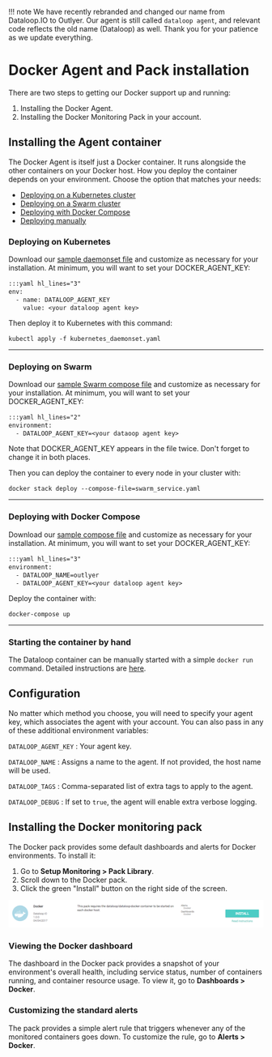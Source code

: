 !!! note
    We have recently rebranded and changed our name from Dataloop.IO to Outlyer. Our agent is still called `dataloop agent`, and relevant code reflects the old name (Dataloop) as well. Thank you for your patience as we update everything.

Docker Agent and Pack installation
==================================

There are two steps to getting our Docker support up and running:

  1. Installing the Docker Agent.
  2. Installing the Docker Monitoring Pack in your account.

## Installing the Agent container

The Docker Agent is itself just a Docker container. It runs alongside the other
containers on your Docker host. How you deploy the container depends on your
environment. Choose the option that matches your needs:

 * [Deploying on a Kubernetes cluster](#deploying-on-kubernetes)
 * [Deploying on a Swarm cluster](#deploying-on-swarm)
 * [Deploying with Docker Compose](#deploying-with-docker-compose)
 * [Deploying manually](#manually-starting-the-container)

### Deploying on Kubernetes

Download our [sample daemonset file][1] and customize as necessary for your
installation. At minimum, you will want to set your DOCKER_AGENT_KEY:

    :::yaml hl_lines="3"
    env:
      - name: DATALOOP_AGENT_KEY
        value: <your dataloop agent key>

Then deploy it to Kubernetes with this command:

    kubectl apply -f kubernetes_daemonset.yaml

- - -

### Deploying on Swarm

Download our [sample Swarm compose file][2] and customize as necessary for your
installation. At minimum, you will want to set your DOCKER_AGENT_KEY:

    :::yaml hl_lines="2"
    environment:
      - DATALOOP_AGENT_KEY=<your dataoop agent key>

Note that DOCKER_AGENT_KEY appears in the file twice. Don't forget to change it
in both places.

Then you can deploy the container to every node in your cluster with:

    docker stack deploy --compose-file=swarm_service.yaml

- - -

### Deploying with Docker Compose

Download our [sample compose file][3] and customize as necessary for your
installation. At minimum, you will want to set your DOCKER_AGENT_KEY:

    :::yaml hl_lines="3"
    environment:
      - DATALOOP_NAME=outlyer
      - DATALOOP_AGENT_KEY=<your dataloop agent key>

Deploy the container with:

    docker-compose up

- - -

### Starting the container by hand

The Dataloop container can be manually started with a simple `docker run`
command. Detailed instructions are [here](/agent/installation_docker.md).


## Configuration

No matter which method you choose, you will need to specify your agent key,
which associates the agent with your account. You can also pass in any of
these additional environment variables:

`DATALOOP_AGENT_KEY`
: Your agent key.

`DATALOOP_NAME`
: Assigns a name to the agent. If not provided, the host name will be used.

`DATALOOP_TAGS`
: Comma-separated list of extra tags to apply to the agent.

`DATALOOP_DEBUG`
: If set to `true`, the agent will enable extra verbose logging.


## Installing the Docker monitoring pack

The Docker pack provides some default dashboards and alerts for Docker
environments. To install it:

 1. Go to **Setup Monitoring > Pack Library**.
 2. Scroll down to the Docker pack.
 3. Click the green "Install" button on the right side of the screen.

![Docker pack][4]

### Viewing the Docker dashboard

The dashboard in the Docker pack provides a snapshot of your environment's
overall health, including service status, number of containers running, and
container resource usage. To view it, go to **Dashboards > Docker**.

### Customizing the standard alerts

The pack provides a simple alert rule that triggers whenever any of the
monitored containers goes down. To customize the rule, go to
**Alerts > Docker**.

[1]: https://raw.githubusercontent.com/outlyerapp/docker-alpine/master/dataloop-docker/kubernetes_daemonset.yaml
[2]: https://raw.githubusercontent.com/outlyerapp/docker-alpine/master/dataloop-docker/swarm_service.yaml
[3]: https://raw.githubusercontent.com/outlyerapp/docker-alpine/master/dataloop-docker/docker-compose.yaml
[4]: /img/docker_pack.png

